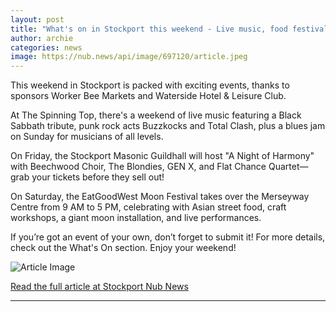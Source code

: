 ```yaml
---
layout: post
title: "What's on in Stockport this weekend - Live music, food festival, and more"
author: archie
categories: news
image: https://nub.news/api/image/697120/article.jpeg
---
```

This weekend in Stockport is packed with exciting events, thanks to sponsors Worker Bee Markets and Waterside Hotel & Leisure Club. 

At The Spinning Top, there's a weekend of live music featuring a Black Sabbath tribute, punk rock acts Buzzkocks and Total Clash, plus a blues jam on Sunday for musicians of all levels. 

On Friday, the Stockport Masonic Guildhall will host "A Night of Harmony" with Beechwood Choir, The Blondies, GEN X, and Flat Chance Quartet—grab your tickets before they sell out! 

On Saturday, the EatGoodWest Moon Festival takes over the Merseyway Centre from 9 AM to 5 PM, celebrating with Asian street food, craft workshops, a giant moon installation, and live performances. 

If you’re got an event of your own, don’t forget to submit it! For more details, check out the What's On section. Enjoy your weekend!

![Article Image](https://nub.news/api/image/697120/article.jpeg)

[Read the full article at Stockport Nub News](https://stockport.nub.news/news/local-news/sp11957-whats-on-in-stockport-this-weekend-live-music-food-festival-and-more-273915)

---
